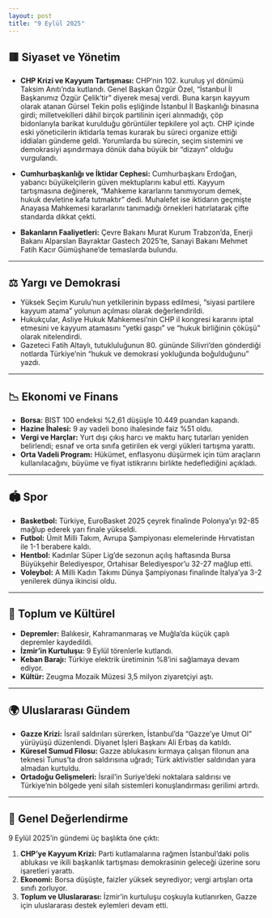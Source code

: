 ```yaml
---
layout: post
title: "9 Eylül 2025"
---
```


## 🟥 Siyaset ve Yönetim

* **CHP Krizi ve Kayyum Tartışması:**
  CHP’nin 102. kuruluş yıl dönümü Taksim Anıtı’nda kutlandı. Genel Başkan Özgür Özel, “İstanbul İl Başkanımız Özgür Çelik’tir” diyerek mesaj verdi. Buna karşın kayyum olarak atanan Gürsel Tekin polis eşliğinde İstanbul İl Başkanlığı binasına girdi; milletvekilleri dâhil birçok partilinin içeri alınmadığı, çöp bidonlarıyla barikat kurulduğu görüntüler tepkilere yol açtı. CHP içinde eski yöneticilerin iktidarla temas kurarak bu süreci organize ettiği iddiaları gündeme geldi. Yorumlarda bu sürecin, seçim sistemini ve demokrasiyi aşındırmaya dönük daha büyük bir “dizayn” olduğu vurgulandı.

* **Cumhurbaşkanlığı ve İktidar Cephesi:**
  Cumhurbaşkanı Erdoğan, yabancı büyükelçilerin güven mektuplarını kabul etti. Kayyum tartışmasına değinerek, “Mahkeme kararlarını tanımıyorum demek, hukuk devletine kafa tutmaktır” dedi. Muhalefet ise iktidarın geçmişte Anayasa Mahkemesi kararlarını tanımadığı örnekleri hatırlatarak çifte standarda dikkat çekti.

* **Bakanların Faaliyetleri:** Çevre Bakanı Murat Kurum Trabzon’da, Enerji Bakanı Alparslan Bayraktar Gastech 2025’te, Sanayi Bakanı Mehmet Fatih Kacır Gümüşhane’de temaslarda bulundu.

---

## ⚖️ Yargı ve Demokrasi

* Yüksek Seçim Kurulu’nun yetkilerinin bypass edilmesi, “siyasi partilere kayyum atama” yolunun açılması olarak değerlendirildi.
* Hukukçular, Asliye Hukuk Mahkemesi’nin CHP il kongresi kararını iptal etmesini ve kayyum atamasını “yetki gaspı” ve “hukuk birliğinin çöküşü” olarak nitelendirdi.
* Gazeteci Fatih Altaylı, tutukluluğunun 80. gününde Silivri’den gönderdiği notlarda Türkiye’nin “hukuk ve demokrasi yokluğunda boğulduğunu” yazdı.

---

## 📉 Ekonomi ve Finans

* **Borsa:** BIST 100 endeksi %2,61 düşüşle 10.449 puandan kapandı.
* **Hazine İhalesi:** 9 ay vadeli bono ihalesinde faiz %51 oldu.
* **Vergi ve Harçlar:** Yurt dışı çıkış harcı ve maktu harç tutarları yeniden belirlendi; esnaf ve orta sınıfa getirilen ek vergi yükleri tartışma yarattı.
* **Orta Vadeli Program:** Hükümet, enflasyonu düşürmek için tüm araçların kullanılacağını, büyüme ve fiyat istikrarını birlikte hedeflediğini açıkladı.

---

## 🏟 Spor

* **Basketbol:** Türkiye, EuroBasket 2025 çeyrek finalinde Polonya’yı 92-85 mağlup ederek yarı finale yükseldi.
* **Futbol:** Ümit Milli Takım, Avrupa Şampiyonası elemelerinde Hırvatistan ile 1-1 berabere kaldı.
* **Hentbol:** Kadınlar Süper Lig’de sezonun açılış haftasında Bursa Büyükşehir Belediyespor, Ortahisar Belediyespor’u 32-27 mağlup etti.
* **Voleybol:** A Milli Kadın Takımı Dünya Şampiyonası finalinde İtalya’ya 3-2 yenilerek dünya ikincisi oldu.

---

## 🌱 Toplum ve Kültürel

* **Depremler:** Balıkesir, Kahramanmaraş ve Muğla’da küçük çaplı depremler kaydedildi.
* **İzmir’in Kurtuluşu:** 9 Eylül törenlerle kutlandı.
* **Keban Barajı:** Türkiye elektrik üretiminin %8’ini sağlamaya devam ediyor.
* **Kültür:** Zeugma Mozaik Müzesi 3,5 milyon ziyaretçiyi aştı.

---

## 🌍 Uluslararası Gündem

* **Gazze Krizi:** İsrail saldırıları sürerken, İstanbul’da “Gazze’ye Umut Ol” yürüyüşü düzenlendi. Diyanet İşleri Başkanı Ali Erbaş da katıldı.
* **Küresel Sumud Filosu:** Gazze ablukasını kırmaya çalışan filonun ana teknesi Tunus’ta dron saldırısına uğradı; Türk aktivistler saldırıdan yara almadan kurtuldu.
* **Ortadoğu Gelişmeleri:** İsrail’in Suriye’deki noktalara saldırısı ve Türkiye’nin bölgede yeni silah sistemleri konuşlandırması gerilimi artırdı.

---

## 🌟 Genel Değerlendirme

9 Eylül 2025’in gündemi üç başlıkta öne çıktı:

1. **CHP’ye Kayyum Krizi:** Parti kutlamalarına rağmen İstanbul’daki polis ablukası ve ikili başkanlık tartışması demokrasinin geleceği üzerine soru işaretleri yarattı.
2. **Ekonomi:** Borsa düşüşte, faizler yüksek seyrediyor; vergi artışları orta sınıfı zorluyor.
3. **Toplum ve Uluslararası:** İzmir’in kurtuluşu coşkuyla kutlanırken, Gazze için uluslararası destek eylemleri devam etti.
